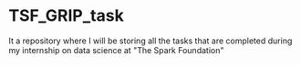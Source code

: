 # TSF_GRIP_task
It a repository where I will be storing all the tasks that are completed during my internship on data science at "The Spark Foundation" 
